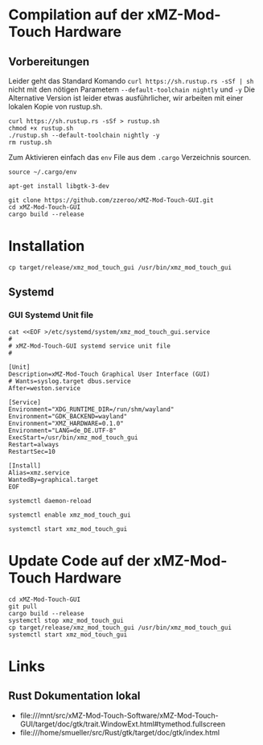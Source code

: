

# Compilation auf der xMZ-Mod-Touch Hardware
## Vorbereitungen


Leider geht das Standard Komando `curl https://sh.rustup.rs -sSf | sh` nicht
mit den nötigen Parametern `--default-toolchain nightly` und `-y`
Die Alternative Version ist leider etwas ausführlicher, wir arbeiten mit einer
lokalen Kopie von rustup.sh.
```
curl https://sh.rustup.rs -sSf > rustup.sh
chmod +x rustup.sh
./rustup.sh --default-toolchain nightly -y
rm rustup.sh
```

Zum Aktivieren einfach das `env` File aus dem `.cargo` Verzeichnis sourcen.
```
source ~/.cargo/env
```

```
apt-get install libgtk-3-dev
```

```
git clone https://github.com/zzeroo/xMZ-Mod-Touch-GUI.git
cd xMZ-Mod-Touch-GUI
cargo build --release
```

# Installation
```
cp target/release/xmz_mod_touch_gui /usr/bin/xmz_mod_touch_gui
```

## Systemd
### GUI Systemd Unit file

```
cat <<EOF >/etc/systemd/system/xmz_mod_touch_gui.service
#
# xMZ-Mod-Touch-GUI systemd service unit file
#

[Unit]
Description=xMZ-Mod-Touch Graphical User Interface (GUI)
# Wants=syslog.target dbus.service
After=weston.service

[Service]
Environment="XDG_RUNTIME_DIR=/run/shm/wayland"
Environment="GDK_BACKEND=wayland"
Environment="XMZ_HARDWARE=0.1.0"
Environment="LANG=de_DE.UTF-8"
ExecStart=/usr/bin/xmz_mod_touch_gui
Restart=always
RestartSec=10

[Install]
Alias=xmz.service
WantedBy=graphical.target
EOF
```

```
systemctl daemon-reload
```

```
systemctl enable xmz_mod_touch_gui
```

```
systemctl start xmz_mod_touch_gui
```


# Update Code auf der xMZ-Mod-Touch Hardware

```
cd xMZ-Mod-Touch-GUI
git pull
cargo build --release
systemctl stop xmz_mod_touch_gui
cp target/release/xmz_mod_touch_gui /usr/bin/xmz_mod_touch_gui
systemctl start xmz_mod_touch_gui
```



# Links
## Rust Dokumentation lokal
* file:///mnt/src/xMZ-Mod-Touch-Software/xMZ-Mod-Touch-GUI/target/doc/gtk/trait.WindowExt.html#tymethod.fullscreen
* file:///home/smueller/src/Rust/gtk/target/doc/gtk/index.html
